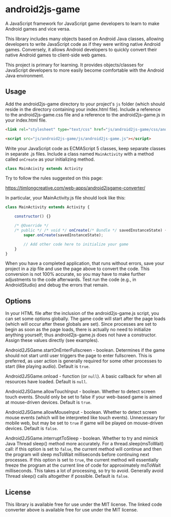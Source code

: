 # android2js-game

A JavaScript framework for JavaScript game developers to learn to make Android games and vice versa.

This library includes many objects based on Android Java classes, allowing developers to write JavaScript code as if they were writing native Android games. Conversely, it allows Android developers to quickly convert their native Android games to client-side web games.

This project is primary for learning. It provides objects/classes for JavaScript developers to more easily become comfortable with the Android Java environment.

## Usage

Add the android2js-game directory to your project's `js` folder (which should reside in the directory containing your index.html file). Include a reference to the android2js-game.css file and a reference to the android2js-game.js in your index.html file.

```html
<link rel="stylesheet" type="text/css" href="js/android2js-game/css/android2js-game.css" />

<script src="js/android2js-game/js/android2js-game.js"></script>
```

Write your JavaScript code as ECMAScript 5 classes, keep separate classes in separate .js files. Include a class named `MainActivity` with a method called `onCreate` as your initializing method.

```javascript
class MainAcivity extends Activity
```

Try to follow the rules suggested on this page:

https://timlongcreative.com/web-apps/android2jsgame-converter/

In particular, your MainActivity.js file should look like this:

```javascript
class MainActivity extends Activity {

    constructor() {}

    /* @Override */
    /* public */ /* void */ onCreate(/* Bundle */ savedInstanceState) {
        super.onCreate(savedInstanceState);

        // Add other code here to initialize your game
    }
}
```

When you have a completed application, that runs without errors, save your project in a zip file and use the page above to convert the code. This conversion is not 100% accurate, so you may have to make further adjustments to the code afterwards. Test run the code (e.g., in AndroidStudio) and debug the errors that remain.

## Options

In your HTML file after the inclusion of the android2js-game.js script, you can set some options globally. The game code will start after the page loads (which will occur after these globals are set). Since processes are set to begin as soon as the page loads, there is actually no need to initialize anything yourself; thus android2js-game.js does not have a constructor. Assign these values directly (see examples).

Android2JSGame.startOnEnterFullscreen - boolean. Determines if the game should not start until user triggers the page to enter fullscreen. This is preferred, as user action is generally required for some other processes to start (like playing audio). Default is `true`.

Android2JSGame.onload - function (or `null`). A basic callback for when all resources have loaded. Default is `null`.

Android2JSGame.allowTouchInput - boolean. Whether to detect screen touch events. Should only be set to false if your web-based game is aimed at mouse-driven devices. Default is `true`.

Android2JSGame.allowMouseInput - boolean. Whether to detect screen mouse events (which will be interpreted like touch events). Unnecessary for mobile web, but may be set to `true` if game will be played on mouse-driven devices. Default is `false`.

Android2JSGame.interruptToSleep - boolean. Whether to try and mimick Java Thread sleep() method more accurately. For a thread.sleep(msToWait) call: if this option is set to `false`, the current method will continue and then the program will sleep msToWait milliseconds before continuing next processes. If this option is set to `true`, the current method will essentially freeze the program at the current line of code for approximately msToWait milliseconds. This takes a lot of processing, so try to avoid. Generally avoid Thread sleep() calls altogether if possible. Default is `false`.

## License

This library is available free for use under the MIT license. The linked code converter above is available free for use under the MIT license.
